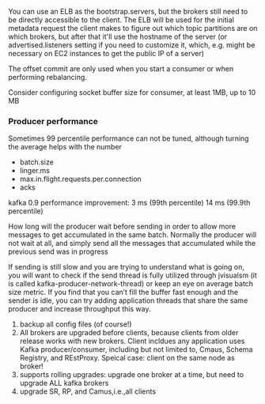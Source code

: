 You can use an ELB as the bootstrap.servers, but the brokers still need to be directly accessible to the client. The ELB will be used for the initial metadata request the client makes to figure out which topic partitions are on which brokers, but after that it'll use the hostname of the server (or advertised.listeners setting if you need to customize it, which, e.g. might be necessary on EC2 instances to get the public IP of a server)

The offset commit are only used when you start a consumer or when performing rebalancing.

Consider configuring socket buffer size for consumer, at least 1MB, up to 10 MB 

### Producer performance

Sometimes 99 percentile performance can not be tuned, although turning the average helps with the number

* batch.size
* linger.ms
* max.in.flight.requests.per.connection
* acks

kafka 0.9 performance improvement:
3 ms (99th percentile)
14 ms (99.9th percentile)

How long will the producer wait before sending in order to allow more messages to get accumulated in the same batch. Normally the producer will not wait at all, and simply send all the messages that accumulated while the previous send was in progress

If sending is still slow and you are trying to understand what is going on, you will want to check if the send thread is fully utilized through jvisualsm (it is called kafka-producer-network-thread) or keep an eye on average batch size metric. If you find that you can’t fill the buffer fast enough and the sender is idle, you can try adding application threads that share the same producer and increase throughput this way.

1. backup all config files (of course!)
2. All brokers are upgraded before clients, because clients from older release works with new brokers. Client incldues any application uses
Kafka producer/consumer, including but not limited to, Cmaus, Schema Registry, and REstProxy.
Speical case: client on the same node as broker!
3. supports rolling upgrades: upgrade one broker at a time, but need to upgrade ALL kafka brokers
4. upgrade SR, RP, and Camus,i.e.,all clients
